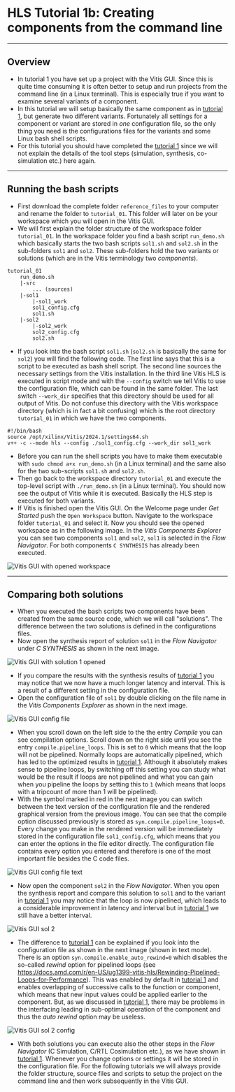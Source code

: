 # HLS Tutorial 1b: Creating components from the command line

---
## Overview
* In tutorial 1 you have set up a project with the Vitis GUI. Since this is quite time consuming it is often better to setup and run projects from the command line (in a Linux terminal). This is especially true if you want to examine several variants of a component. 
* In this tutorial we will setup basically the same component as in [tutorial 1](tutorial_01.md), but generate two different variants. Fortunately all settings for a component or variant are stored in _one_ configuration file, so the only thing you need is the configurations files for the variants and some Linux bash shell scripts.
* For this tutorial you should have completed the [tutorial 1](tutorial_01.md) since we will not explain the details of the tool steps (simulation, synthesis, co-simulation etc.) here again.

---
## Running the bash scripts
* First download the complete folder `reference_files` to your computer and rename the folder to `tutorial_01`. This folder will later on be your workspace which you will open in the Vitis GUI.
* We will first explain the folder structure of the workspace folder `tutorial_01`. In the workspace folder you find a bash script `run_demo.sh` which basically starts the two bash scripts `sol1.sh` and `sol2.sh` in the sub-folders `sol1` and `sol2`. These sub-folders hold the two variants or solutions (which are in the Vitis terminology two _components_).

```
tutorial_01
    run_demo.sh
	|-src
        ... (sources)
	|-sol1
		|-sol1_work
		sol1_config.cfg
        sol1.sh
	|-sol2
		|-sol2_work
		sol2_config.cfg
        sol2.sh
```
* If you look into the bash script `sol1.sh` (`sol2.sh` is basically the same for `sol2`) you will find the following code. The first line says that this is a script to be executed as bash shell script. The second line sources the necessary settings from the Vitis installation. In the third line Vitis HLS is executed in script mode and with the `--config` switch we tell Vitis to use the configuration file, which can be found in the same folder. The last switch `--work_dir` specifies that this directory should be used for all output of Vitis. Do not confuse this directory with the Vitis workspace directory (which is in fact a bit confusing) which is the root directory `tutorial_01` in which we have the two components. 
 
```
#!/bin/bash
source /opt/xilinx/Vitis/2024.1/settings64.sh
v++ -c --mode hls --config ./sol1_config.cfg --work_dir sol1_work
```

* Before you can run the shell scripts you have to make them executable with `sudo chmod a+x run_demo.sh` (in a Linux terminal) and the same also for the two sub-scripts `sol1.sh` and `sol2.sh`.
* Then go back to the workspace directory `tutorial_01` and execute the top-level script with `./run_demo.sh` (in a Linux terminal). You should now see the output of Vitis while it is executed. Basically the HLS step is executed for both variants.
* If Vitis is finished open the Vitis GUI. On the Welcome page under _Get Started_ push the `Open Workspace` button. Navigate to the workspace folder `tutorial_01` and select it. Now you should see the opened workspace as in the following image. In the _Vitis Components Explorer_ you can see two components `sol1` and `sol2`, `sol1` is selected in the _Flow Navigator_. For both components `C SYNTHESIS` has already been executed. 

![Vitis GUI with opened workspace](images/hls_30.png)
 
---
## Comparing both solutions
* When you executed the bash scripts two components have been created from the same source code, which we will call "solutions". The difference between the two solutions is defined in the configurations files. 
* Now open the synthesis report of solution `sol1` in the _Flow Navigator_ under _C SYNTHESIS_ as shown in the next image. 

![Vitis GUI with solution 1 opened](images/hls_31.png)

* If you compare the results with the synthesis results of [tutorial 1](tutorial_01.md#c-synthesis) you may notice that we now have a much longer latency and interval. This is a result of a different setting in the configuration file. 
* Open the configuration file of `sol1` by double clicking on the file name in the _Vitis Components Explorer_ as shown in the next image. 

![Vitis GUI config file](images/hls_32.png)

* When you scroll down on the left side to the the entry _Compile_ you can see compilation options. Scroll down on the right side until you see the entry `compile.pipeline_loops`. This is set to `0` which means that the loop will not be pipelined. Normally loops are automatically pipelined, which has led to the optimized results in [tutorial 1](tutorial_01.md#c-synthesis). Although it absolutely makes sense to pipeline loops, by switching off this setting you can study what would be the result if loops are not pipelined and what you can gain when you pipeline the loops by setting this to `1` (which means that loops with a tripcount of more than 1 will be pipelined).
* With the symbol marked in red in the next image you can switch between the text version of the configuration file and the rendered graphical version from the previous image. You can see that the compile option discussed previously is stored as `syn.compile.pipeline_loops=0`. Every change you make in the rendered version will be immediately stored in the configuration file `sol1_config.cfg`, which means that you can enter the options in the file editor directly. The configuration file contains every option you entered and therefore is one of the most important file besides the C code files.  

![Vitis GUI config file text](images/hls_33.png)

* Now open the component `sol2` in the _Flow Navigator_. When you open the synthesis report and compare this solution to `sol1` and to the variant in [tutorial 1](tutorial_01.md#c-synthesis) you may notice that the loop is now pipelined, which leads to a considerable improvement in latency and interval but in [tutorial 1](tutorial_01.md#c-synthesis) we still have a better interval.  

![Vitis GUI sol 2](images/hls_34.png)

* The difference to [tutorial 1](tutorial_01.md#c-synthesis) can be explained if you look into the configuration file as shown in the next image (shown in text mode). There is an option `syn.compile.enable_auto_rewind=0` which disables the so-called _rewind_ option for pipelined loops (see https://docs.amd.com/r/en-US/ug1399-vitis-hls/Rewinding-Pipelined-Loops-for-Performance). This was enabled by default in [tutorial 1](tutorial_01.md#c-synthesis) and enables overlapping of successive calls to the function or component, which means that new input values could be applied earlier to the component. But, as we discussed in [tutorial 1](tutorial_01.md#crtl-cosimulation), there may be problems in the interfacing leading in sub-optimal operation of the component and thus the _auto rewind_ option may be useless.

![Vitis GUI sol 2 config](images/hls_35.png)

* With both solutions you can execute also the other steps in the _Flow Navigator_ (C Simulation, C/RTL Cosimulation etc.), as we have shown in [tutorial 1](tutorial_01.md). Whenever you change options or settings it will be stored in the configuration file. For the following tutorials we will always provide the folder structure, source files and scripts to setup the project on the command line and then work subsequently in the Vitis GUI.